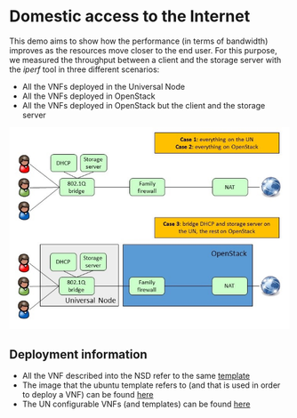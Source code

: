# Domestic access to the Internet
This demo aims to show how the performance (in terms of bandwidth) improves as the resources move closer to the end user.
For this purpose, we measured the throughput between a client and the storage server with the *iperf* tool in three different scenarios:
* All the VNFs deployed in the Universal Node
* All the VNFs deployed in OpenStack
* All the VNFs deployed in OpenStack but the client and the storage server

![drawing](Pictures/domestic_access_to_the_internet.jpg)

## Deployment information
* All the VNF described into the NSD refer to the same [template](https://github.com/netgroup-polito/unvim4openbaton/tree/version_3.2.1/Examples/demo/Domestic_access_to_the_Internet/ubuntu.json)
* The image that the ubuntu template refers to (and that is used in order to deploy a VNF) can be found [here](https://cloud-images.ubuntu.com/)
* The UN configurable VNFs (and templates) can be found [here](https://github.com/netgroup-polito/frog4-configurable-vnf)
